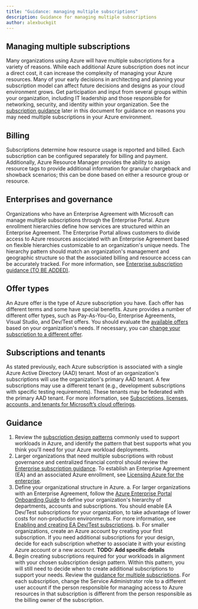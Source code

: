 ```yaml
---
title: "Guidance: managing multiple subscriptions"
description: Guidance for managing multiple subscriptions
author: alexbuckgit
---
```


## Managing multiple subscriptions
Many organizations using Azure will have multiple subscriptions for a variety of reasons. While each additional Azure subscription does not incur a direct cost, it can increase the complexity of managing your Azure resources.
Many of your early decisions in architecting and planning your subscription model can affect future decisions and designs as your cloud environment grows. Get participation and input from several groups within your organization, including IT leadership and those responsible for networking, security, and identity within your organization. See the [subscription guidance](#guidance) later in this document for guidance on reasons you may need multiple subscriptions in your Azure environment. 

## Billing
Subscriptions determine how resource usage is reported and billed. Each subscription can be configured separately for billing and payment. Additionally, Azure Resource Manager provides the ability to assign resource tags to provide additional information for granular chargeback and showback scenarios; this can be done based on either a resource group or resource.

## Enterprises and governance
Organizations who have an Enterprise Agreement with Microsoft can manage multiple subscriptions through the Enterprise Portal. Azure enrollment hierarchies define how services are structured within an Enterprise Agreement. The Enterprise Portal allows customers to divide access to Azure resources associated with an Enterprise Agreement based on flexible hierarchies customizable to an organization's unique needs. The hierarchy pattern should match an organization's management and geographic structure so that the associated billing and resource access can be accurately tracked. For more information, see [Enterprise subscription guidance (TO BE ADDED)]().

## Offer types
An Azure offer is the type of Azure subscription you have. Each offer has different terms and some have special benefits. Azure provides a number of different offer types, such as Pay-As-You-Go, Enterprise Agreements, Visual Studio, and Dev/Test offers. You should evaluate the [available offers](https://azure.microsoft.com/en-us/support/legal/offer-details/) based on your organization's needs. If necessary, you can [change your subscription to a different offer][azure-change-subscription-offer].

## Subscriptions and tenants
As stated previously, each Azure subscription is associated with a single Azure Active Directory (AAD) tenant. Most of an organization's subscriptions will use the organization's primary AAD tenant. A few subscriptions may use a different tenant (e.g., development subscriptions with specific testing requirements). These tenants may be federated with the primary AAD tenant. For more information, see [Subscriptions, licenses, accounts, and tenants for Microsoft’s cloud offerings][docs-subscriptions-licenses-accounts-tenants].

## Guidance
1. Review the [subscription design patterns](subscription-design.md) commonly used to support workloads in Azure, and identify the pattern that best supports what you think you'll need for your Azure workload deployments. 
2. Larger organizations that need multiple subscriptions with robust governance and centralized financial control should review the [Enterprise subscription guidance](). To establish an Enterprise Agreement (EA) and an associated Azure enrollment, see [Licensing Azure for the enterprise][azure-licensing].
3. Define your organizational structure in Azure.
a. For larger organizations with an Enterprise Agreement, follow the [Azure Enterprise Portal Onboarding Guide][onboarding-guide] to define your organization's hierarchy of departments, accounts and subscriptions. You should enable EA Dev/Test subscriptions for your organization, to take advantage of lower costs for non-production environments. For more information, see [Enabling and creating EA Dev/Test subscriptions][enable-dev-test]. 
b. For smaller organizations, create an Azure account by creating your first subscription. If you need additional subscriptions for your design, decide for each subscription whether to associate it with your existing Azure account or a new account. **TODO: Add specific details** 
4. Begin creating subscriptions required for your workloads in alignment with your chosen subscription design pattern. Within this pattern, you will still need to decide when to create additional subscriptions to support your needs. Review the [guidance for multiple subscriptions](subscription-multiple.md). For each subscription, change the Service Administrator role to a different user account if the person responsible for managing access to Azure resources in that subscription is different from the person responsible as the billing owner of the subscription. 

<!-- links -->
[azure-get-started]: https://azure.microsoft.com/en-us/get-started/
[azure-offers]: https://azure.microsoft.com/en-us/support/legal/offer-details/
[azure-portal]: https://portal.azure.com
[azure-account-center]: https://account.azure.com/
[docs-manage-access]: /azure/active-directory/manage-access-to-azure-resources
[docs-rbac]: /azure/active-directory/role-based-access-control-what-is
[docs-subscription-limits]: /azure/azure-subscription-service-limits
[docs-subscriptions-licenses-accounts-tenants]: /office365/enterprise/subscriptions-licenses-accounts-and-tenants-for-microsoft-cloud-offerings
[docs-understanding-resource-access]: /azure/active-directory/active-directory-understanding-resource-access
[onboarding-guide]: https://eaportalonboardingvideos.blob.core.windows.net/onboardingvideos/AzureDirectEACustomerOnboardingGuide_En.pdf
[enable-dev-test]: https://channel9.msdn.com/blogs/EA.Azure.com/Enabling-and-Creating-EA-DevTest-Subscriptions-through-the-EA-Portal
[azure-change-subscription-offer]: /azure/billing/billing-how-to-switch-azure-offer
[azure-licensing]: https://azure.microsoft.com/en-us/pricing/enterprise-agreement/
